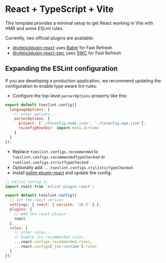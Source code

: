 # React + TypeScript + Vite

This template provides a minimal setup to get React working in Vite with HMR and
some ESLint rules.

Currently, two official plugins are available:

- [@vitejs/plugin-react](https://github.com/vitejs/vite-plugin-react/blob/main/packages/plugin-react/README.md)
  uses [Babel](https://babeljs.io/) for Fast Refresh
- [@vitejs/plugin-react-swc](https://github.com/vitejs/vite-plugin-react-swc)
  uses [SWC](https://swc.rs/) for Fast Refresh

## Expanding the ESLint configuration

If you are developing a production application, we recommend updating the
configuration to enable type aware lint rules:

- Configure the top-level `parserOptions` property like this:

```js
export default tseslint.config({
  languageOptions: {
    // other options...
    parserOptions: {
      project: ['./tsconfig.node.json', './tsconfig.app.json'],
      tsconfigRootDir: import.meta.dirname
    }
  }
});
```

- Replace `tseslint.configs.recommended` to
  `tseslint.configs.recommendedTypeChecked` or
  `tseslint.configs.strictTypeChecked`
- Optionally add `...tseslint.configs.stylisticTypeChecked`
- Install
  [eslint-plugin-react](https://github.com/jsx-eslint/eslint-plugin-react) and
  update the config:

```js
// eslint.config.js
import react from 'eslint-plugin-react';

export default tseslint.config({
  // Set the react version
  settings: { react: { version: '18.3' } },
  plugins: {
    // Add the react plugin
    react
  },
  rules: {
    // other rules...
    // Enable its recommended rules
    ...react.configs.recommended.rules,
    ...react.configs['jsx-runtime'].rules
  }
});
```
